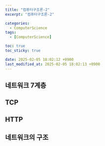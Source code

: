 ```yaml
---
title: "컴퓨터구조론-2"
excerpt: "컴퓨터구조론-2"

categories:
  - ComputerScience
tags:
  - [ComputerScience]

toc: true
toc_sticky: true

date: 2025-02-05 18:02:12 +0900
last_modified_at: 2025-02-05 18:02:13 +0900
---
```


## 네트워크 7계층

## TCP

## HTTP

## 네트워크의 구조
